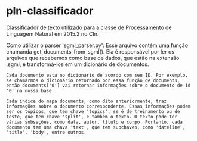 # pln-classificador
Classificador de texto utilizado para a classe de Processamento de Linguagem Natural em 2015.2 no CIn.

Como utilizar o parser 'sgml_parser.py':
	Esse arquivo contém uma função chamanda get_documents_from_sgml(). Ela é responsável por ler os arquivos que recebemos como base de dados, que estão na extensão .sgml, e transformá-los em um dicionário de documentos.

	Cada documento está no dicionário de acordo com seu ID. Por exemplo, se chamarmos o dicionário retornado por essa função de documents, então documents['0'] vai retornar informações sobre o documento de id '0' na nossa base.

	Cada índice do mapa documents, como dito anteriormente, traz informações sobre o documento correspondente. Essas informações podem ser os tópicos, que tem chave 'topics', se é de treinamento ou de teste, que tem chave 'split', e também o texto. O texto pode ter várias subseções, como data, autor, título e corpo. Portanto, cada documento tem uma chava 'text', que tem subchaves, como 'dateline', 'title', 'body', entre outros.

